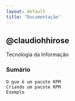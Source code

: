 ```yaml
---
layout: default
title: "Documentação"
---
```


## @claudiohhirose

Tecnologia da Informação



### Sumário

```
O que é um pacote RPM
Criando um pacote RPM
Exemplo


```
